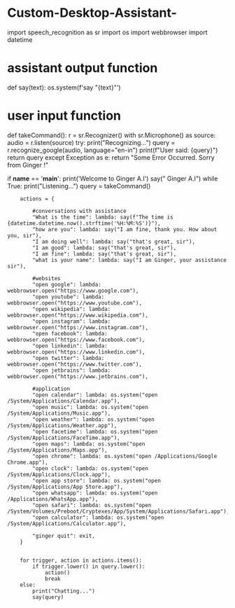 # Custom-Desktop-Assistant-

import speech_recognition as sr
import os
import webbrowser
import datetime


# assistant output function

def say(text):
    os.system(f'say "{text}"')

    
# user input function

def takeCommand():
    r = sr.Recognizer()
    with sr.Microphone() as source:
        audio = r.listen(source)
        try:
            print("Recognizing...")
            query = r.recognize_google(audio, language="en-in")
            print(f"User said: {query}")
            return query
        except Exception as e:
            return "Some Error Occurred. Sorry from Ginger !"

if __name__ == '__main__':
    print('Welcome to Ginger A.I')
    say(" Ginger A.I")
    while True:
        print("Listening...")
        query = takeCommand()

        actions = {

            #conversations with assistance
            "What is the time": lambda: say(f"The time is {datetime.datetime.now().strftime('%H:%M:%S')}"),
            "how are you": lambda: say("I am fine, thank you. How about you, sir"),
            "I am doing well": lambda: say("that's great, sir"),
            "I am good": lambda: say("that's great, sir"),
            "I am fine": lambda: say("that's great, sir"),
            "what is your name": lambda: say("I am Ginger, your assistance sir"),

            #websites
            "open google": lambda: webbrowser.open("https://www.google.com"),
            "open youtube": lambda: webbrowser.open("https://www.youtube.com"),
            "open wikipedia": lambda: webbrowser.open("https://www.wikipedia.com"),
            "open instagram": lambda: webbrowser.open("https://www.instagram.com"),
            "open facebook": lambda: webbrowser.open("https://www.facebook.com"),
            "open linkedin": lambda: webbrowser.open("https://www.linkedin.com"),
            "open twitter": lambda: webbrowser.open("https://www.twitter.com"),
            "open jetbrains": lambda: webbrowser.open("https://www.jetbrains.com"),

            #application
            "open calendar": lambda: os.system("open /System/Applications/Calendar.app"),
            "open music": lambda: os.system("open /System/Applications/Music.app"),
            "open weather": lambda: os.system("open /System/Applications/Weather.app"),
            "open facetime": lambda: os.system("open /System/Applications/FaceTime.app"),
            "open maps": lambda: os.system("open /System/Applications/Maps.app"),
            "open chrome": lambda: os.system("open /Applications/Google Chrome.app"),
            "open clock": lambda: os.system("open /System/Applications/Clock.app"),
            "open app store": lambda: os.system("open /System/Applications/App Store.app"),
            "open whatsapp": lambda: os.system("open /Applications/WhatsApp.app"),
            "open safari": lambda: os.system("open /System/Volumes/Preboot/Cryptexes/App/System/Applications/Safari.app"),
            "open calculator": lambda: os.system("open /System/Applications/Calculator.app"),

            "ginger quit": exit,
        }


        for trigger, action in actions.items():
            if trigger.lower() in query.lower():
                action()
                break
        else:
            print("Chatting...")
            say(query)
